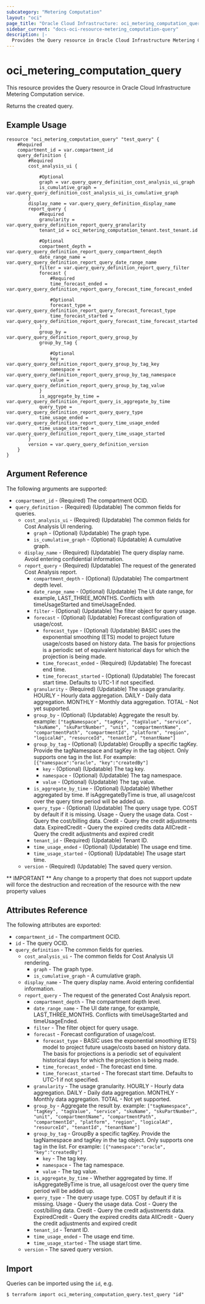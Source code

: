 ```yaml
---
subcategory: "Metering Computation"
layout: "oci"
page_title: "Oracle Cloud Infrastructure: oci_metering_computation_query"
sidebar_current: "docs-oci-resource-metering_computation-query"
description: |-
  Provides the Query resource in Oracle Cloud Infrastructure Metering Computation service
---
```


# oci_metering_computation_query
This resource provides the Query resource in Oracle Cloud Infrastructure Metering Computation service.

Returns the created query.


## Example Usage

```hcl
resource "oci_metering_computation_query" "test_query" {
	#Required
	compartment_id = var.compartment_id
	query_definition {
		#Required
		cost_analysis_ui {

			#Optional
			graph = var.query_query_definition_cost_analysis_ui_graph
			is_cumulative_graph = var.query_query_definition_cost_analysis_ui_is_cumulative_graph
		}
		display_name = var.query_query_definition_display_name
		report_query {
			#Required
			granularity = var.query_query_definition_report_query_granularity
			tenant_id = oci_metering_computation_tenant.test_tenant.id

			#Optional
			compartment_depth = var.query_query_definition_report_query_compartment_depth
			date_range_name = var.query_query_definition_report_query_date_range_name
			filter = var.query_query_definition_report_query_filter
			forecast {
				#Required
				time_forecast_ended = var.query_query_definition_report_query_forecast_time_forecast_ended

				#Optional
				forecast_type = var.query_query_definition_report_query_forecast_forecast_type
				time_forecast_started = var.query_query_definition_report_query_forecast_time_forecast_started
			}
			group_by = var.query_query_definition_report_query_group_by
			group_by_tag {

				#Optional
				key = var.query_query_definition_report_query_group_by_tag_key
				namespace = var.query_query_definition_report_query_group_by_tag_namespace
				value = var.query_query_definition_report_query_group_by_tag_value
			}
			is_aggregate_by_time = var.query_query_definition_report_query_is_aggregate_by_time
			query_type = var.query_query_definition_report_query_query_type
			time_usage_ended = var.query_query_definition_report_query_time_usage_ended
			time_usage_started = var.query_query_definition_report_query_time_usage_started
		}
		version = var.query_query_definition_version
	}
}
```

## Argument Reference

The following arguments are supported:

* `compartment_id` - (Required) The compartment OCID.
* `query_definition` - (Required) (Updatable) The common fields for queries.
	* `cost_analysis_ui` - (Required) (Updatable) The common fields for Cost Analysis UI rendering.
		* `graph` - (Optional) (Updatable) The graph type.
		* `is_cumulative_graph` - (Optional) (Updatable) A cumulative graph.
	* `display_name` - (Required) (Updatable) The query display name. Avoid entering confidential information.
	* `report_query` - (Required) (Updatable) The request of the generated Cost Analysis report.
		* `compartment_depth` - (Optional) (Updatable) The compartment depth level.
		* `date_range_name` - (Optional) (Updatable) The UI date range, for example, LAST_THREE_MONTHS. Conflicts with timeUsageStarted and timeUsageEnded.
		* `filter` - (Optional) (Updatable) The filter object for query usage.
		* `forecast` - (Optional) (Updatable) Forecast configuration of usage/cost.
			* `forecast_type` - (Optional) (Updatable) BASIC uses the exponential smoothing (ETS) model to project future usage/costs based on history data. The basis for projections is a periodic set of equivalent historical days for which the projection is being made.
			* `time_forecast_ended` - (Required) (Updatable) The forecast end time.
			* `time_forecast_started` - (Optional) (Updatable) The forecast start time. Defaults to UTC-1 if not specified.
		* `granularity` - (Required) (Updatable) The usage granularity. HOURLY - Hourly data aggregation. DAILY - Daily data aggregation. MONTHLY - Monthly data aggregation. TOTAL - Not yet supported. 
		* `group_by` - (Optional) (Updatable) Aggregate the result by. example: `["tagNamespace", "tagKey", "tagValue", "service", "skuName", "skuPartNumber", "unit", "compartmentName", "compartmentPath", "compartmentId", "platform", "region", "logicalAd", "resourceId", "tenantId", "tenantName"]` 
		* `group_by_tag` - (Optional) (Updatable) GroupBy a specific tagKey. Provide the tagNamespace and tagKey in the tag object. Only supports one tag in the list. For example: `[{"namespace":"oracle", "key":"createdBy"]` 
			* `key` - (Optional) (Updatable) The tag key.
			* `namespace` - (Optional) (Updatable) The tag namespace.
			* `value` - (Optional) (Updatable) The tag value.
		* `is_aggregate_by_time` - (Optional) (Updatable) Whether aggregated by time. If isAggregateByTime is true, all usage/cost over the query time period will be added up.
		* `query_type` - (Optional) (Updatable) The query usage type. COST by default if it is missing. Usage - Query the usage data. Cost - Query the cost/billing data. Credit - Query the credit adjustments data. ExpiredCredit - Query the expired credits data AllCredit - Query the credit adjustments and expired credit 
		* `tenant_id` - (Required) (Updatable) Tenant ID.
		* `time_usage_ended` - (Optional) (Updatable) The usage end time.
		* `time_usage_started` - (Optional) (Updatable) The usage start time.
	* `version` - (Required) (Updatable) The saved query version.


** IMPORTANT **
Any change to a property that does not support update will force the destruction and recreation of the resource with the new property values

## Attributes Reference

The following attributes are exported:

* `compartment_id` - The compartment OCID.
* `id` - The query OCID.
* `query_definition` - The common fields for queries.
	* `cost_analysis_ui` - The common fields for Cost Analysis UI rendering.
		* `graph` - The graph type.
		* `is_cumulative_graph` - A cumulative graph.
	* `display_name` - The query display name. Avoid entering confidential information.
	* `report_query` - The request of the generated Cost Analysis report.
		* `compartment_depth` - The compartment depth level.
		* `date_range_name` - The UI date range, for example, LAST_THREE_MONTHS. Conflicts with timeUsageStarted and timeUsageEnded.
		* `filter` - The filter object for query usage.
		* `forecast` - Forecast configuration of usage/cost.
			* `forecast_type` - BASIC uses the exponential smoothing (ETS) model to project future usage/costs based on history data. The basis for projections is a periodic set of equivalent historical days for which the projection is being made.
			* `time_forecast_ended` - The forecast end time.
			* `time_forecast_started` - The forecast start time. Defaults to UTC-1 if not specified.
		* `granularity` - The usage granularity. HOURLY - Hourly data aggregation. DAILY - Daily data aggregation. MONTHLY - Monthly data aggregation. TOTAL - Not yet supported. 
		* `group_by` - Aggregate the result by. example: `["tagNamespace", "tagKey", "tagValue", "service", "skuName", "skuPartNumber", "unit", "compartmentName", "compartmentPath", "compartmentId", "platform", "region", "logicalAd", "resourceId", "tenantId", "tenantName"]` 
		* `group_by_tag` - GroupBy a specific tagKey. Provide the tagNamespace and tagKey in the tag object. Only supports one tag in the list. For example: `[{"namespace":"oracle", "key":"createdBy"]` 
			* `key` - The tag key.
			* `namespace` - The tag namespace.
			* `value` - The tag value.
		* `is_aggregate_by_time` - Whether aggregated by time. If isAggregateByTime is true, all usage/cost over the query time period will be added up.
		* `query_type` - The query usage type. COST by default if it is missing. Usage - Query the usage data. Cost - Query the cost/billing data. Credit - Query the credit adjustments data. ExpiredCredit - Query the expired credits data AllCredit - Query the credit adjustments and expired credit 
		* `tenant_id` - Tenant ID.
		* `time_usage_ended` - The usage end time.
		* `time_usage_started` - The usage start time.
	* `version` - The saved query version.

## Import

Queries can be imported using the `id`, e.g.

```
$ terraform import oci_metering_computation_query.test_query "id"
```

